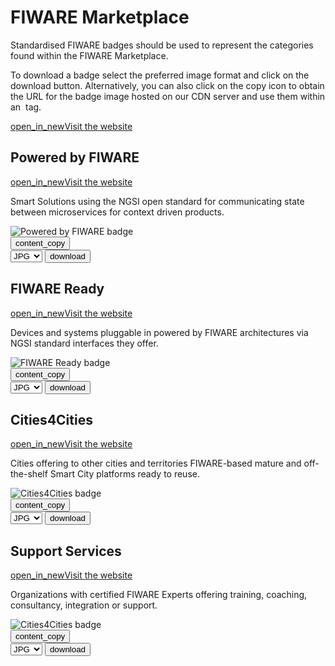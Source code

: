 <div id="social-meta">
<meta property="og:title" content="Guidelines for the usage of FIWARE logos and visual identity" />
<meta property="og:description" content="These guidelines help you to use best our FIWARE brand assets." />
<meta property="og:type" content="documentation" />
<meta property="og:url" content="https://fiware-brand-guide.readthedocs.org" />
<meta property="og:image" content="https://www.fiware.org/wp-content/uploads/FF_Banner_General.png" />
<meta name="twitter:card" content="summary_large_image">
<meta name="twitter:site" content="@FIWARE">
<meta name="twitter:title" content="Guidelines for the usage of FIWARE logos and visual identity">
<meta name="twitter:description" content="These guidelines help you to use best our FIWARE brand assets.">
<meta name="twitter:image" content="https://www.fiware.org/wp-content/uploads/FF_Banner_General.png">
</div>

# FIWARE Marketplace

Standardised FIWARE badges should be used to represent the categories found within the FIWARE Marketplace.

To download a badge select the preferred image format and click on the download button. Alternatively, you can also click on the copy icon to obtain the URL for the badge image hosted on our CDN server and use them within an <img> tag.

<div class="primary-btn">
    <a href="#" target="_blank"><span class="material-symbols-outlined">open_in_new</span>Visit the website</a>
</div>

## Powered by FIWARE

<div class="secondary-btn">
    <a href="https://www.fiware.org/marketplace/svg/powered-by-fiware/" target="_blank"><span class="material-symbols-outlined">open_in_new</span>Visit the website</a>
</div>

<p class="description">Smart Solutions using the NGSI open standard for communicating state between microservices for context driven products.</p>

<div class="badges-container">
    <div class="badge-container">
        <img class="badge" src="https://www.fiware.org/custom/brand-guide/img/badges/marketplace/svg/powered-by-fiware.svg" alt="Powered by FIWARE badge" onContextMenu="return false;">
        <div class="dwl-container">
            <button class="copy" data-clipboard-text="https://www.fiware.org/custom/brand-guide/img/badges/marketplace/svg/powered-by-fiware.svg" data-original-title="Copied!"><span class="material-symbols-outlined">content_copy</span></button>
            <form class="badge-dwl" target="_blank" onsubmit="this.action = document.getElementById('powered-by-fiware').value">
                    <select id="powered-by-fiware">
                        <option value="https://www.fiware.org/custom/brand-guide/img/badges/marketplace/jpg/powered-by-fiware.jpg">JPG</option>
                        <option value="https://www.fiware.org/custom/brand-guide/img/badges/marketplace/png/powered-by-fiware.png">PNG</option>
                        <option value="https://www.fiware.org/custom/brand-guide/img/badges/marketplace/svg/powered-by-fiware.svg">SVG</option>
                        <option value="https://www.fiware.org/custom/brand-guide/img/badges/marketplace/eps/powered-by-fiware.eps">EPS</option>
                    </select>
                <input type="submit" value="download" class="material-symbols-outlined dwl" />
            </form>
        </div>
    </div>
</div>

## FIWARE Ready

<div class="secondary-btn">
    <a href="https://www.fiware.org/marketplace/svg/fiware-ready/" target="_blank"><span class="material-symbols-outlined">open_in_new</span>Visit the website</a>
</div>

<p class="description">Devices and systems pluggable in powered by FIWARE architectures via NGSI standard interfaces they offer.</p>

<div class="badges-container">
    <div class="badge-container">
        <img class="badge" src="https://www.fiware.org/custom/brand-guide/img/badges/marketplace/svg/fiware-ready.svg" alt="FIWARE Ready badge" onContextMenu="return false;">
        <div class="dwl-container">
            <button class="copy" data-clipboard-text="https://www.fiware.org/custom/brand-guide/img/badges/marketplace/svg/fiware-ready.svg" data-original-title="Copied!"><span class="material-symbols-outlined">content_copy</span></button>
            <form class="badge-dwl" target="_blank" onsubmit="this.action = document.getElementById('fiware-ready').value">
                    <select id="fiware-ready">
                        <option value="https://www.fiware.org/custom/brand-guide/img/badges/marketplace/jpg/fiware-ready.jpg">JPG</option>
                        <option value="https://www.fiware.org/custom/brand-guide/img/badges/marketplace/png/fiware-ready.png">PNG</option>
                        <option value="https://www.fiware.org/custom/brand-guide/img/badges/marketplace/svg/fiware-ready.svg">SVG</option>
                        <option value="https://www.fiware.org/custom/brand-guide/img/badges/marketplace/eps/fiware-ready.eps">EPS</option>
                    </select>
                <input type="submit" value="download" class="material-symbols-outlined dwl" />
            </form>
        </div>
    </div>
</div>

## Cities4Cities

<div class="secondary-btn">
    <a href="https://www.fiware.org/marketplace/svg/cities4cities/" target="_blank"><span class="material-symbols-outlined">open_in_new</span>Visit the website</a>
</div>

<p class="description">Cities offering to other cities and territories FIWARE-based mature and off-the-shelf Smart City platforms ready to reuse.</p>

<div class="badges-container">
    <div class="badge-container">
        <img class="badge" src="https://www.fiware.org/custom/brand-guide/img/badges/marketplace/svg/cities-4-cities.svg" alt="Cities4Cities badge" onContextMenu="return false;">
        <div class="dwl-container">
            <button class="copy" data-clipboard-text="https://www.fiware.org/custom/brand-guide/img/badges/marketplace/svg/cities-4-cities.svg" data-original-title="Copied!"><span class="material-symbols-outlined">content_copy</span></button>
            <form class="badge-dwl" target="_blank" onsubmit="this.action = document.getElementById('cities-4-cities').value">
                    <select id="cities-4-cities">
                        <option value="https://www.fiware.org/custom/brand-guide/img/badges/marketplace/jpg/cities-4-cities.jpg">JPG</option>
                        <option value="https://www.fiware.org/custom/brand-guide/img/badges/marketplace/png/cities-4-cities.png">PNG</option>
                        <option value="https://www.fiware.org/custom/brand-guide/img/badges/marketplace/svg/cities-4-cities.svg">SVG</option>
                        <option value="https://www.fiware.org/custom/brand-guide/img/badges/marketplace/eps/cities-4-cities.eps">EPS</option>
                    </select>
                <input type="submit" value="download" class="material-symbols-outlined dwl" />
            </form>
        </div>
    </div>
</div>

## Support Services

<div class="secondary-btn">
    <a href="https://www.fiware.org/marketplace/svg/support-services/" target="_blank"><span class="material-symbols-outlined">open_in_new</span>Visit the website</a>
</div>

<p class="description">Organizations with certified FIWARE Experts offering training, coaching, consultancy, integration or support.</p>

<div class="badges-container">
    <div class="badge-container">
        <img class="badge" src="https://www.fiware.org/custom/brand-guide/img/badges/marketplace/svg/support-services.svg" alt="Cities4Cities badge" onContextMenu="return false;">
        <div class="dwl-container">
            <button class="copy" data-clipboard-text="https://www.fiware.org/custom/brand-guide/img/badges/marketplace/svg/support-services.svg" data-original-title="Copied!"><span class="material-symbols-outlined">content_copy</span></button>
            <form class="badge-dwl" target="_blank" onsubmit="this.action = document.getElementById('support-services').value">
                    <select id="support-services">
                        <option value="https://www.fiware.org/custom/brand-guide/img/badges/marketplace/jpg/support-services.jpg">JPG</option>
                        <option value="https://www.fiware.org/custom/brand-guide/img/badges/marketplace/png/support-services.png">PNG</option>
                        <option value="https://www.fiware.org/custom/brand-guide/img/badges/marketplace/svg/support-services.svg">SVG</option>
                        <option value="https://www.fiware.org/custom/brand-guide/img/badges/marketplace/eps/support-services.eps">EPS</option>
                    </select>
                <input type="submit" value="download" class="material-symbols-outlined dwl" />
            </form>
        </div>
    </div>
</div>